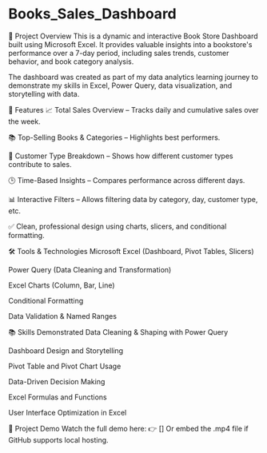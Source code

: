 # Books_Sales_Dashboard

📌 Project Overview
This is a dynamic and interactive Book Store Dashboard built using Microsoft Excel. It provides valuable insights into a bookstore's performance over a 7-day period, including sales trends, customer behavior, and book category analysis.

The dashboard was created as part of my data analytics learning journey to demonstrate my skills in Excel, Power Query, data visualization, and storytelling with data.

🧩 Features
📈 Total Sales Overview – Tracks daily and cumulative sales over the week.

📚 Top-Selling Books & Categories – Highlights best performers.

👥 Customer Type Breakdown – Shows how different customer types contribute to sales.

🕒 Time-Based Insights – Compares performance across different days.

📊 Interactive Filters – Allows filtering data by category, day, customer type, etc.

✅ Clean, professional design using charts, slicers, and conditional formatting.

🛠️ Tools & Technologies
Microsoft Excel (Dashboard, Pivot Tables, Slicers)

Power Query (Data Cleaning and Transformation)

Excel Charts (Column, Bar, Line)

Conditional Formatting

Data Validation & Named Ranges

📚 Skills Demonstrated
Data Cleaning & Shaping with Power Query

Dashboard Design and Storytelling

Pivot Table and Pivot Chart Usage

Data-Driven Decision Making

Excel Formulas and Functions

User Interface Optimization in Excel

🎥 Project Demo
Watch the full demo here:
👉 []
Or embed the .mp4 file if GitHub supports local hosting.
